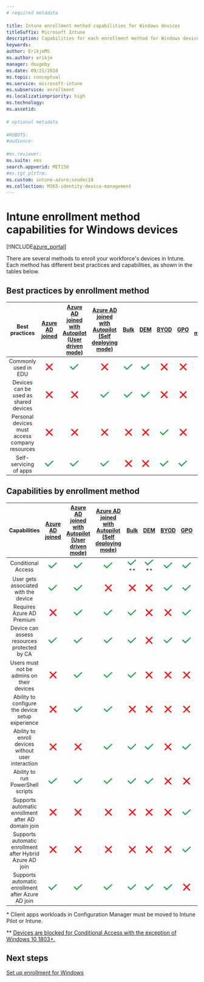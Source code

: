 ```yaml
---
# required metadata

title: Intune enrollment method capabilities for Windows devices
titleSuffix: Microsoft Intune
description: Capabilities for each enrollment method for Windows devices.
keywords:
author: ErikjeMS
ms.author: erikje
manager: dougeby
ms.date: 09/21/2018
ms.topic: conceptual
ms.service: microsoft-intune
ms.subservice: enrollment
ms.localizationpriority: high
ms.technology:
ms.assetid: 

# optional metadata

#ROBOTS:
#audience:

#ms.reviewer:
ms.suite: ems
search.appverid: MET150
#ms.tgt_pltfrm:
ms.custom: intune-azure;seodec18
ms.collection: M365-identity-device-management
---
```


# Intune enrollment method capabilities for Windows devices
[!INCLUDE[azure_portal](../includes/azure_portal.md)]

There are several methods to enroll your workforce's devices in Intune. Each method has different best practices and capabilities, as shown in the tables below.

## Best practices by enrollment method
| **Best practices** | **[Azure AD joined](windows-enroll.md#enable-windows-10-automatic-enrollment)**|**[Azure AD joined with Autopilot (User driven mode)](../../autopilot/enrollment-autopilot.md)** |**[Azure AD joined with Autopilot (Self deploying mode)](../../autopilot/enrollment-autopilot.md)** |**[Bulk](windows-bulk-enroll.md)**|**[DEM](device-enrollment-manager-enroll.md)** | **[BYOD](device-enrollment.md#bring-your-own-device)** | **[GPO](/windows/client-management/mdm/enroll-a-windows-10-device-automatically-using-group-policy)** | **[Co-management](/configmgr/core/clients/manage/co-management-overview)** |
|:---:|:---:|:---:|:---:|:---:|:---:|:---:|:---:|:---:|
|Commonly used in EDU|![X](./media/enrollment-method-capab/xmark.png)|![Checkmark](./media/enrollment-method-capab/checkmark.png)|![X](./media/enrollment-method-capab/xmark.png)|![Checkmark](./media/enrollment-method-capab/checkmark.png)|![Checkmark](./media/enrollment-method-capab/checkmark.png)|![X](./media/enrollment-method-capab/xmark.png)|![X](./media/enrollment-method-capab/xmark.png)|![X](./media/enrollment-method-capab/xmark.png)|
|Devices can be used as shared devices|![X](./media/enrollment-method-capab/xmark.png)|![X](./media/enrollment-method-capab/xmark.png)|![Checkmark](./media/enrollment-method-capab/checkmark.png)|![Checkmark](./media/enrollment-method-capab/checkmark.png)|![Checkmark](./media/enrollment-method-capab/checkmark.png)|![X](./media/enrollment-method-capab/xmark.png)|![X](./media/enrollment-method-capab/xmark.png)|![X](./media/enrollment-method-capab/xmark.png)|
|Personal devices must access company resources|![X](./media/enrollment-method-capab/xmark.png)|![X](./media/enrollment-method-capab/xmark.png)|![X](./media/enrollment-method-capab/xmark.png)|![X](./media/enrollment-method-capab/xmark.png)|![X](./media/enrollment-method-capab/xmark.png)|![Checkmark](./media/enrollment-method-capab/checkmark.png)|![X](./media/enrollment-method-capab/xmark.png)|![X](./media/enrollment-method-capab/xmark.png)|
|Self-servicing of apps|![Checkmark](./media/enrollment-method-capab/checkmark.png)|![Checkmark](./media/enrollment-method-capab/checkmark.png)|![Checkmark](./media/enrollment-method-capab/checkmark.png)|![X](./media/enrollment-method-capab/xmark.png)|![X](./media/enrollment-method-capab/xmark.png)|![Checkmark](./media/enrollment-method-capab/checkmark.png)|![Checkmark](./media/enrollment-method-capab/checkmark.png)|![Checkmark](./media/enrollment-method-capab/checkmark.png)|

## Capabilities by enrollment method

| **Capabilities** | **[Azure AD joined](windows-enroll.md#enable-windows-10-automatic-enrollment)**|**[Azure AD joined with Autopilot (User driven mode)](../../autopilot/enrollment-autopilot.md)** |**[Azure AD joined with Autopilot (Self deploying mode)](../../autopilot/enrollment-autopilot.md)** |**[Bulk](windows-bulk-enroll.md)**|**[DEM](device-enrollment-manager-enroll.md)** | **[BYOD](device-enrollment.md#bring-your-own-device)** | **[GPO](/windows/client-management/mdm/enroll-a-windows-10-device-automatically-using-group-policy)** | **[Co-management](/configmgr/core/clients/manage/co-management-overview)** |
|:---:|:---:|:---:|:---:|:---:|:---:|:---:|:---:|:---:|
|Conditional Access                                      |![Checkmark](./media/enrollment-method-capab/checkmark.png)|![Checkmark](./media/enrollment-method-capab/checkmark.png)|![Checkmark](./media/enrollment-method-capab/checkmark.png)|![Checkmark](./media/enrollment-method-capab/checkmark.png)\*\*|![Checkmark](./media/enrollment-method-capab/checkmark.png)\*\*|![Checkmark](./media/enrollment-method-capab/checkmark.png)|![Checkmark](./media/enrollment-method-capab/checkmark.png)|![Checkmark](./media/enrollment-method-capab/checkmark.png)|
|User gets associated with the device                    |![Checkmark](./media/enrollment-method-capab/checkmark.png)|![Checkmark](./media/enrollment-method-capab/checkmark.png)|![X](./media/enrollment-method-capab/xmark.png)|![X](./media/enrollment-method-capab/xmark.png)|![X](./media/enrollment-method-capab/xmark.png)|![Checkmark](./media/enrollment-method-capab/checkmark.png)|![Checkmark](./media/enrollment-method-capab/checkmark.png)|![Checkmark](./media/enrollment-method-capab/checkmark.png)|
|Requires Azure AD Premium                               |![X](./media/enrollment-method-capab/xmark.png)|![Checkmark](./media/enrollment-method-capab/checkmark.png)|![Checkmark](./media/enrollment-method-capab/checkmark.png)|![Checkmark](./media/enrollment-method-capab/checkmark.png)|![X](./media/enrollment-method-capab/xmark.png)|![X](./media/enrollment-method-capab/xmark.png)|![Checkmark](./media/enrollment-method-capab/checkmark.png)|![Checkmark](./media/enrollment-method-capab/checkmark.png)|
|Device can assess resources protected by CA             |![Checkmark](./media/enrollment-method-capab/checkmark.png)|![Checkmark](./media/enrollment-method-capab/checkmark.png)|![Checkmark](./media/enrollment-method-capab/checkmark.png)|![Checkmark](./media/enrollment-method-capab/checkmark.png)|![X](./media/enrollment-method-capab/xmark.png)|![Checkmark](./media/enrollment-method-capab/checkmark.png)|![Checkmark](./media/enrollment-method-capab/checkmark.png)|![Checkmark](./media/enrollment-method-capab/checkmark.png)|
|Users must not be admins on their devices               |![X](./media/enrollment-method-capab/xmark.png)|![Checkmark](./media/enrollment-method-capab/checkmark.png)|![Checkmark](./media/enrollment-method-capab/checkmark.png)|![Checkmark](./media/enrollment-method-capab/checkmark.png)|![X](./media/enrollment-method-capab/xmark.png)|![X](./media/enrollment-method-capab/xmark.png)|![X](./media/enrollment-method-capab/xmark.png)|![X](./media/enrollment-method-capab/xmark.png)|
|Ability to configure the device setup experience        |![X](./media/enrollment-method-capab/xmark.png)|![Checkmark](./media/enrollment-method-capab/checkmark.png)|![Checkmark](./media/enrollment-method-capab/checkmark.png)|![X](./media/enrollment-method-capab/xmark.png)|![X](./media/enrollment-method-capab/xmark.png)|![X](./media/enrollment-method-capab/xmark.png)|![X](./media/enrollment-method-capab/xmark.png)|![X](./media/enrollment-method-capab/xmark.png)|
|Ability to enroll devices without user interaction      |![X](./media/enrollment-method-capab/xmark.png)|![X](./media/enrollment-method-capab/xmark.png)|![Checkmark](./media/enrollment-method-capab/checkmark.png)|![Checkmark](./media/enrollment-method-capab/checkmark.png)|![Checkmark](./media/enrollment-method-capab/checkmark.png)|![X](./media/enrollment-method-capab/xmark.png)|![Checkmark](./media/enrollment-method-capab/checkmark.png)|![Checkmark](./media/enrollment-method-capab/checkmark.png)|
|Ability to run PowerShell scripts                       |![Checkmark](./media/enrollment-method-capab/checkmark.png)|![Checkmark](./media/enrollment-method-capab/checkmark.png)|![Checkmark](./media/enrollment-method-capab/checkmark.png)|![Checkmark](./media/enrollment-method-capab/checkmark.png)|![Checkmark](./media/enrollment-method-capab/checkmark.png)|![X](./media/enrollment-method-capab/xmark.png)|![X](./media/enrollment-method-capab/xmark.png)|![X](./media/enrollment-method-capab/checkmark.png)\*| 
|Supports automatic enrollment after AD domain join      |![X](./media/enrollment-method-capab/xmark.png)|![X](./media/enrollment-method-capab/xmark.png)|![X](./media/enrollment-method-capab/xmark.png)|![X](./media/enrollment-method-capab/xmark.png)|![X](./media/enrollment-method-capab/xmark.png)|![X](./media/enrollment-method-capab/xmark.png)|![Checkmark](./media/enrollment-method-capab/checkmark.png)|![Checkmark](./media/enrollment-method-capab/checkmark.png)|
|Supports automatic enrollment after Hybrid Azure AD join|![X](./media/enrollment-method-capab/xmark.png)|![X](./media/enrollment-method-capab/xmark.png)|![X](./media/enrollment-method-capab/xmark.png)|![X](./media/enrollment-method-capab/xmark.png)|![X](./media/enrollment-method-capab/xmark.png)|![X](./media/enrollment-method-capab/xmark.png)|![Checkmark](./media/enrollment-method-capab/checkmark.png)|![Checkmark](./media/enrollment-method-capab/checkmark.png)|
|Supports automatic enrollment after Azure AD join       |![Checkmark](./media/enrollment-method-capab/checkmark.png)|![Checkmark](./media/enrollment-method-capab/checkmark.png)|![Checkmark](./media/enrollment-method-capab/checkmark.png)|![Checkmark](./media/enrollment-method-capab/checkmark.png)|![Checkmark](./media/enrollment-method-capab/checkmark.png)|![Checkmark](./media/enrollment-method-capab/checkmark.png)|![X](./media/enrollment-method-capab/xmark.png)|![X](./media/enrollment-method-capab/xmark.png)|

\* Client apps workloads in Configuration Manager must be moved to Intune Pilot or Intune.

\** [Devices are blocked for Conditional Access with the exception of Windows 10 1803+.](device-enrollment-manager-enroll.md)

## Next steps

[Set up enrollment for Windows](windows-enroll.md)

